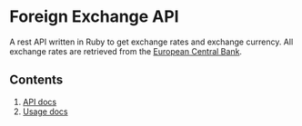 # Foreign Exchange API

A rest API written in Ruby to get exchange rates and exchange currency. All exchange rates are retrieved from the [European Central Bank](https://www.ecb.europa.eu/home/html/index.en.html).

## Contents
1. [API docs](docs/API.md)
1. [Usage docs](docs/USAGE.md)
